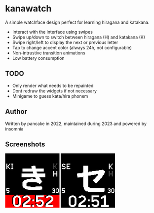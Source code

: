 # kanawatch

A simple watchface design perfect for learning hiragana and katakana.

* Interact with the interface using swipes
* Swipe up/down to switch between hiragana (H) and katakana (K)
* Swipe right/left to display the next or previous letter
* Tap to change accent color (always 24h, not configurable)
* Non-intrustive transition animations
* Low battery consumption

## TODO

* Only render what needs to be repainted
* Dont redraw the widgets if not necessary
* Minigame to guess kata/hira phonem

## Author

Written by pancake in 2022, maintained during 2023 and powered by insomnia

## Screenshots

![katakana](screenshot.png)
![hiragana ](screenshot2.png)
